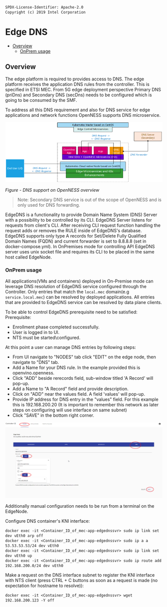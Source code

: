```text
SPDX-License-Identifier: Apache-2.0
Copyright (c) 2019 Intel Corporation
```
<!-- omit in toc -->
# Edge DNS
- [Overview](#overview)
  - [OnPrem usage](#onprem-usage)

## Overview 
The edge platform is required to provides access to DNS. The edge platform receives the application DNS rules from the controller. This is specified in ETSI MEC. From 5G edge deployment perspective Primary DNS (priDns) and Secondary DNS (secDns) needs to be configured which is going to be consumed by the SMF. 

To address all this DNS requirement and also for DNS service for edge applications and network functions OpenNESS supports DNS microservice. 

![DNS support on OpenNESS overview](dns-images/dns1.png)

_Figure - DNS support on OpenNESS overview_

> Note: Secondary DNS service is out of the scope of OpenNESS and is only used for DNS forwarding.

EdgeDNS is a functionality to provide Domain Name System (DNS) Server with a possibility to be controlled by its CLI. EdgeDNS Server listens for requests from client's CLI. After receiving CLI request function handling the request adds or removes the RULE inside of EdgeDNS's database. EdgeDNS supports only type A records for Set/Delete Fully Qualified Domain Names (FQDN) and current forwarder is set to 8.8.8.8 (set in docker-compose.yml). In OnPremises mode for controlling API EdgeDNS server uses unix socket file and requires its CLI to be placed in the same host called EdgeNode. 

### OnPrem usage

All applications(VMs and containers) deployed in On-Premise mode can leverage DNS resolution of EdgeDNS service configured through the Controller.
Only entries that match the `local.mec` domain(e.g `service.local.mec`) can be resolved by deployed applications.
All entries that are provided to EdgeDNS service can be resolved by data plane clients.

To be able to control EdgeDNS prerequisite need to be satisfied:
Prerequisite:
- Enrollment phase completed successfully.
- User is logged in to UI.
- NTS must be started\configured.

At this point a user can manage DNS entries by following steps:
- From UI navigate to "NODES" tab click "EDIT" on the edge node, then navigate to "DNS" tab.
- Add a Name for your DNS rule. In the example provided this is openvino.openness.
- Click "ADD" beside rerecords field, sub-window titled 'A Record' will pop-up.
- Add a Name to "A Record" field and provide description.
- Click on "ADD" near the values field. A field 'values' will pop-up.
- Provide IP address for DNS entry in the "values" field. For this example this is 192.168.200.20 (It is important to remember this network as later steps on configuring will use interface on same subnet)
- Click "SAVE" in the bottom right corner.

![DNS Setup in Controller With UI](dns-images/DNS.png)

Additionally manual configuration needs to be run from a terminal on the EdgeNode.

Configure DNS container's KNI interface:

```
docker exec -it <Container_ID_of_mec-app-edgednssvr> sudo ip link set dev vEth0 arp off
docker exec -it <Container_ID_of_mec-app-edgednssvr> sudo ip a a 53.53.53.53/24 dev vEth0
docker exec -it <Container_ID_of_mec-app-edgednssvr> sudo ip link set dev vEth0 up
docker exec -it <Container_ID_of_mec-app-edgednssvr> sudo ip route add 192.168.200.0/24 dev vEth0
```

Make a request on the DNS interface subnet to register the KNI interface with NTS client (press CTRL + C buttons as soon as a request is made (no expectation for hostname to resolve)):

```
docker exec -it <Container_ID_of_mec-app-edgednssvr> wget 192.168.200.123 -Y off
```
